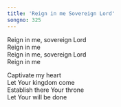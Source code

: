 ```yaml
---
title: 'Reign in me Sovereign Lord'
songno: 325
---
```

Reign in me, sovereign Lord  
Reign in me  
Reign in me, sovereign Lord  
Reign in me  
  
Captivate my heart  
Let Your kingdom come  
Establish there Your throne  
Let Your will be done  
